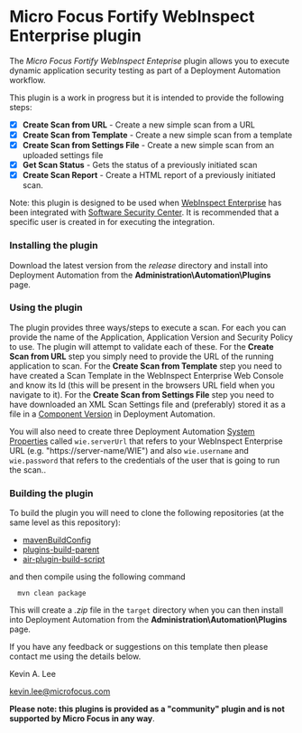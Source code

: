 # Micro Focus Fortify WebInspect Enterprise plugin

The _Micro Focus Fortify WebInspect Enteprise_ plugin allows you to execute dynamic application security 
testing as part of a Deployment Automation workflow.

This plugin is a work in progress but it is intended to provide the following steps:

* [x] **Create Scan from URL** - Create a new simple scan from a URL
* [x] **Create Scan from Template** - Create a new simple scan from a template
* [x] **Create Scan from Settings File** - Create a new simple scan from an uploaded settings file
* [x] **Get Scan Status** - Gets the status of a previously initiated scan
* [x] **Create Scan Report** - Create a HTML report of a previously initiated scan.  

Note: this plugin is designed to be used when [WebInspect Enterprise](https://www.microfocus.com/en-us/products/webinspect-dynamic-analysis-dast/overview) 
has been integrated with [Software Security Center](https://www.microfocus.com/en-us/products/software-security-assurance-sdlc/overview).
 It is recommended that a specific user is created in for executing the integration.
 
### Installing the plugin
 
Download the latest version from the _release_ directory and install into Deployment Automation from the 
**Administration\Automation\Plugins** page.

### Using the plugin

The plugin provides three ways/steps to execute a scan. For each you can provide the name of the Application,
Application Version and Security Policy to use. The plugin will attempt to validate each of these.
For the **Create Scan from URL** step you simply need to provide the URL of the running application to scan. For
the **Create Scan from Template** step you need to have created a Scan Template in the WebInspect Enterprise Web Console and
know its Id (this will be present in the browsers URL field when you navigate to it). For the
**Create Scan from Settings File** step you need to have downloaded an XML Scan Settings file and (preferably) stored it
as a file in a [Component Version](http://help.serena.com/doc_center/sra/ver6_3/sda_help/ConcCompVer.html) in Deployment Automation.
                  
You will also need to create three Deployment Automation 
[System Properties](http://help.serena.com/doc_center/sra/ver6_3/sda_help/sra_adm_sys_properties.html)
called `wie.serverUrl` that refers to your WebInspect Enterprise URL (e.g. "https://server-name/WIE") and also
 `wie.username` and `wie.password` that refers to the credentials of the user that is going to run the scan..

### Building the plugin

To build the plugin you will need to clone the following repositories (at the same level as this repository):

 - [mavenBuildConfig](https://github.com/sda-community-plugins/mavenBuildConfig)
 - [plugins-build-parent](https://github.com/sda-community-plugins/plugins-build-parent)
 - [air-plugin-build-script](https://github.com/sda-community-plugins/air-plugin-build-script)
 
 and then compile using the following command
 ```
   mvn clean package
 ```  

This will create a _.zip_ file in the `target` directory when you can then install into Deployment Automation
from the **Administration\Automation\Plugins** page.

If you have any feedback or suggestions on this template then please contact me using the details below.

Kevin A. Lee

kevin.lee@microfocus.com

**Please note: this plugins is provided as a "community" plugin and is not supported by Micro Focus in any way**.
